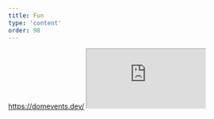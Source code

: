```yaml
---
title: Fun
type: 'content'
order: 98
---
```


<div class="flex flex-col" style="min-height: 80dvh">
  <a href="https://domevents.dev/" class="text-center">https://domevents.dev/</a>

  <iframe src="https://domevents.dev/" title="https://domevents.dev/" class="w-full h-full flex-grow" style="zoom: .8;"></iframe>
</div>
